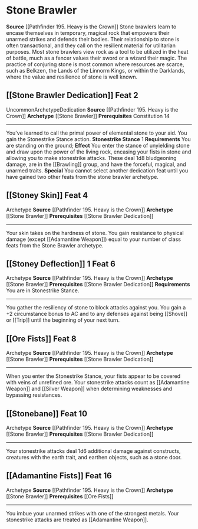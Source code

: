 ﻿---
id: '209'
level: '2'
name: Stone Brawler
prerequisite: Constitution 14
rarity: Uncommon
source: '[[DATABASE/source/Pathfinder 195. Heavy is the Crown|Pathfinder #195: Heavy
  is the Crown]]'
trait:
- '[[DATABASE/trait/Uncommon|Uncommon]]'
type: Archetype

---
# Stone Brawler

**Source** [[Pathfinder 195. Heavy is the Crown]]
Stone brawlers learn to encase themselves in temporary, magical rock that empowers their unarmed strikes and defends their bodies. Their relationship to stone is often transactional, and they call on the resilient material for utilitarian purposes. Most stone brawlers view rock as a tool to be utilized in the heat of battle, much as a fencer values their sword or a wizard their magic.
 The practice of conjuring stone is most common where resources are scarce, such as Belkzen, the Lands of the Linnorm Kings, or within the Darklands, where the value and resilience of stone is well known.

## [[Stone Brawler Dedication]] <span class="item-type">Feat 2</span>

<span class="trait-uncommon item-trait">Uncommon</span><span class="item-trait">Archetype</span><span class="item-trait">Dedication</span>
**Source** [[Pathfinder 195. Heavy is the Crown]]
**Archetype** [[Stone Brawler]]
**Prerequisites** Constitution 14

---
You've learned to call the primal power of elemental stone to your aid. You gain the Stonestrike Stance action.
 **Stonestrike Stance** <span class="action-icon">1</span> **Requirements** You are standing on the ground; **Effect** You enter the stance of unyielding stone and draw upon the power of the living rock, encasing your fists in stone and allowing you to make stonestrike attacks. These deal 1d8 bludgeoning damage, are in the [[Brawling]] group, and have the forceful, magical, and unarmed traits.
**Special** You cannot select another dedication feat until you have gained two other feats from the stone brawler archetype.

## [[Stoney Skin]] <span class="item-type">Feat 4</span>

<span class="item-trait">Archetype</span>
**Source** [[Pathfinder 195. Heavy is the Crown]]
**Archetype** [[Stone Brawler]]
**Prerequisites** [[Stone Brawler Dedication]]

---
Your skin takes on the hardness of stone. You gain resistance to physical damage (except [[Adamantine Weapon]]) equal to your number of class feats from the Stone Brawler archetype.

## [[Stoney Deflection]] <span class="action-icon">1</span> <span class="item-type">Feat 6</span>

<span class="item-trait">Archetype</span>
**Source** [[Pathfinder 195. Heavy is the Crown]]
**Archetype** [[Stone Brawler]]
**Prerequisites** [[Stone Brawler Dedication]]
**Requirements** You are in Stonestrike Stance.

---
You gather the resiliency of stone to block attacks against you. You gain a +2 circumstance bonus to AC and to any defenses against being [[Shove]] or [[Trip]] until the beginning of your next turn.

## [[Ore Fists]] <span class="item-type">Feat 8</span>

<span class="item-trait">Archetype</span>
**Source** [[Pathfinder 195. Heavy is the Crown]]
**Archetype** [[Stone Brawler]]
**Prerequisites** [[Stone Brawler Dedication]]

---
When you enter the Stonestrike Stance, your fists appear to be covered with veins of unrefined ore. Your stonestrike attacks count as [[Adamantine Weapon]] and [[Silver Weapon]] when determining weaknesses and bypassing resistances.

## [[Stonebane]] <span class="item-type">Feat 10</span>

<span class="item-trait">Archetype</span>
**Source** [[Pathfinder 195. Heavy is the Crown]]
**Archetype** [[Stone Brawler]]
**Prerequisites** [[Stone Brawler Dedication]]

---
Your stonestrike attacks deal 1d6 additional damage against constructs, creatures with the earth trait, and earthen objects, such as a stone door.

## [[Adamantine Fists]] <span class="item-type">Feat 16</span>

<span class="item-trait">Archetype</span>
**Source** [[Pathfinder 195. Heavy is the Crown]]
**Archetype** [[Stone Brawler]]
**Prerequisites** [[Ore Fists]]

---
You imbue your unarmed strikes with one of the strongest metals. Your stonestrike attacks are treated as [[Adamantine Weapon]].